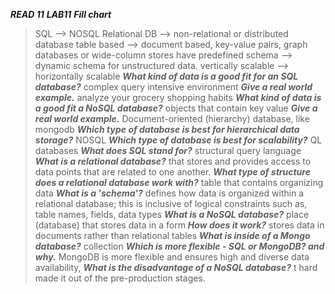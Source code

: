 **_READ 11_**
**_LAB11_**
**_Fill chart_**
>SQL --> NOSQL
>Relational DB --> non-relational or distributed database
>table based --> document based, key-value pairs, graph databases or wide-column stores
>have predefined schema --> dynamic schema for unstructured data.
>vertically scalable --> horizontally scalable
**_What kind of data is a good fit for an SQL database?_**
>complex query intensive environment
**_Give a real world example._**
>analyze your grocery shopping habits
**_What kind of data is a good fit a NoSQL database?_**
>objects that contain key value
**_Give a real world example._**
> Document-oriented (hierarchy) database, like mongodb
**_Which type of database is best for hierarchical data storage?_**
>NOSQL
**_Which type of database is best for scalability?_**
>QL databases
**_What does SQL stand for?_**
> structural query language
**_What is a relational database?_**
>that stores and provides access to data points that are related to one another.
**_What type of structure does a relational database work with?_**
> table that contains organizing data 
**_What is a 'schema'?_**
>defines how data is organized within a relational database; this is inclusive of logical constraints such as, table names, fields, data types
**_What is a NoSQL database?_**
>place (database) that stores data in a form
**_How does it work?_**
> stores data in documents rather than relational tables
**_What is inside of a Mongo database?_**
>collection
**_Which is more flexible - SQL or MongoDB? and why._**
>MongoDB is more flexible and ensures high and diverse data availability,
**_What is the disadvantage of a NoSQL database?_**
>t hard made it out of the pre-production stages.